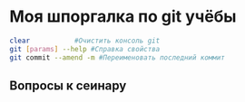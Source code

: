 # Моя шпоргалка по git учёбы
```sh
clear 			#Очистить консоль git
git [params] --help #Справка свойства
git commit --amend -m #Переименовать последний коммит

```

## Вопросы к сеинару

